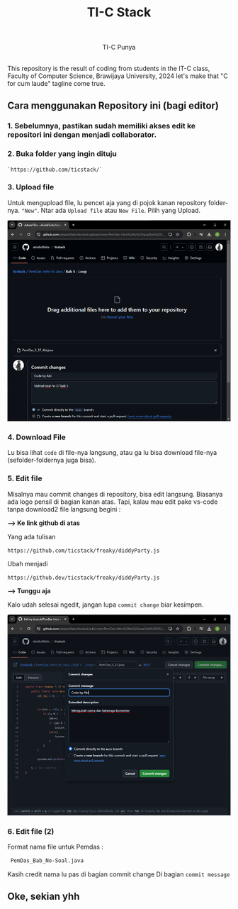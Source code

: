 
<div align="center">
 <h1>
   <b>TI-C Stack</b>
   <br><br>
 </h1>
TI-C Punya
</div>
<br>

This repository is the result of coding from students in the IT-C class, Faculty of Computer Science, Brawijaya University, 2024
let's make that "C for cum laude" tagline come true.


## Cara menggunakan Repository ini (bagi editor)

### 1. Sebelumnya, pastikan sudah memiliki akses edit ke repositori ini dengan menjadi collaborator.

### 2. Buka folder yang ingin dituju
    `https://github.com/ticstack/`

### 3. Upload file

 Untuk mengupload file, lu pencet aja yang di pojok kanan repository folder-nya. `"New"`. Ntar ada `Upload file` atau `New File`.
Pilih yang Upload. 
<div align="center">
 <img src="image/upload-file.png" width="800px">
</div>

### 4. Download File

Lu bisa lihat `code` di file-nya langsung, atau ga lu bisa download file-nya (sefolder-foldernya juga bisa).

### 5. Edit file 

Misalnya mau commit changes di repository, bisa edit langsung. Biasanya ada logo pensil di bagian kanan atas.
Tapi, kalau mau edit pake vs-code tanpa download2 file langsung begini :

<b>--> Ke link github di atas</b><br>

Yang ada tulisan 

    https://github.com/ticstack/freaky/diddyParty.js
Ubah menjadi 

    https://github.dev/ticstack/freaky/diddyParty.js

<b>--> Tunggu aja</b>


Kalo udah selesai ngedit, jangan lupa `commit change` biar kesimpen.
<div align="center">
  <img src="image/commit-change.png" width="800px">
</div>

### 6. Edit file (2)

Format nama file untuk Pemdas :
```sh
 PemDas_Bab_No-Soal.java
```
Kasih credit nama lu pas di bagian commit change
 Di bagian ```commit message```




## Oke, sekian yhh


<!-- [!Contributors][Contributor-url] -->





